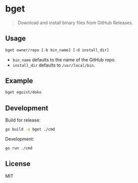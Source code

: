 # bget

> Download and install binary files from GitHub Releases.

## Usage

```bash
bget owner/repo [-b bin_name] [-d install_dir]
```

- `bin_name` defaults to the name of the GitHub repo.
- `install_dir` defaults to `/usr/local/bin`.

## Example

```bash
bget egoist/doko
```

## Development

Build for release:

```bash
go build -o bget ./cmd
```

Development:

```bash
go run ./cmd
```

## License

MIT
